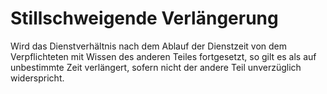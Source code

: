 # Stillschweigende Verlängerung

Wird das Dienstverhältnis nach dem Ablauf der Dienstzeit von dem Verpflichteten mit Wissen des anderen Teiles fortgesetzt, so gilt es als auf unbestimmte Zeit verlängert, sofern nicht der andere Teil unverzüglich widerspricht.